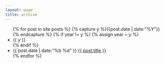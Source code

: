 ```yaml
---
layout: page
title: archive
---
```


<ul class="listing">
{% for post in site.posts %}
  {% capture y %}{{post.date | date:"%Y"}}{% endcapture %}
  {% if year != y %}
    {% assign year = y %}
    <li class="listing-seperator">{{ y }}</li>
  {% endif %}
  <li class="listing-item">
    <time datetime="{{ post.date | date:"%Y-%m-%d" }}">{{ post.date | date:"%b %d" }}</time>
    <a href="{{ post.url }}" title="{{ post.title }}">{{ post.title }}</a>
  </li>
{% endfor %}
</ul>